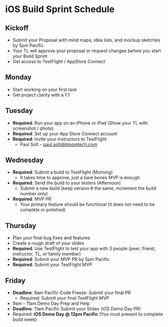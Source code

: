 # iOS Build Sprint Schedule

## Kickoff 

* Submit your Proposal with mind maps, idea lists, and mockup sketches by 5pm Pacific
* Your TL will approve your proposal or request changes before you start your Build Sprint
* Get access to TestFlight / AppStore Connect


## Monday
* Start working on your first task
* Get project clarity with a 1:1

## Tuesday
* **Required**: Run your app on an iPhone or iPad (Show your TL with screenshot / photo)
* **Required**: Set up your App Store Connect account
* **Required**: Invite your instructors to TestFlight
	* Paul Solt - paul.solt@bloomtech.com

## Wednesday

* **Required**: Submit a build to TestFlight (Morning)
	* It takes time to approve, just a bare bones MVP is enough
* **Required**: Send the build to your testers (Afternoon)
	* Submit a new build (keep version # the same, increment the build number only)
* **Required**: MVP PR
	* Your primary feature should be functional (it does not need to be complete or polished)
 
## Thursday

* Plan your final bug fixes and features
* Create a rough draft of your slides
* **Required**: Use TestFlight to test your app with 3 people (peer, friend, instructor, TL, or family member)
* **Required**: Submit your MVP PR by 5pm Pacific 
* **Required**: Submit your TestFlight MVP

## Friday

* **Deadline**: 9am Pacific Code Freeze: Submit your final PR
	* Required: Submit your final TestFlight MVP
* 9am - 11am Demo Day Prep and Help
* **Deadline**: 11am Pacific Submit your Slides (iOS Demo Day PR)
* Required: **iOS Demo Day @ 12pm Pacific** (You must present to complete build week)
